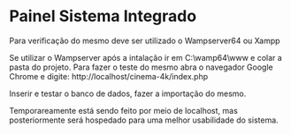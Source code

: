 # Painel Sistema Integrado

Para verificação do mesmo deve ser utilizado o Wampserver64 ou Xampp


Se utilizar o Wampserver após a intalação ir em C:\wamp64\www e colar a pasta do projeto.
Para fazer o teste do mesmo abra o navegador Google Chrome e digite: http://localhost/cinema-4k/index.php

Inserir e testar o banco de dados, fazer a importação do mesmo.

Temporareamente está sendo feito por meio de localhost, mas posteriormente será hospedado para uma melhor usabilidade do sistema.